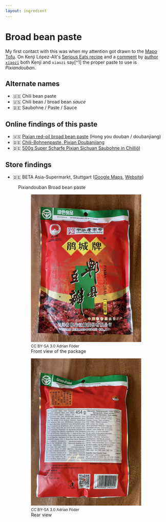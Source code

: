 ```yaml
---
layout: ingredient
---
```


# Broad bean paste

My first contact with this was when my attention got drawn to the [Mapo Tofu](mapo-tofu.md). On Kenji López-Alt's [Serious Eats recipe](https://www.seriouseats.com/real-deal-mapo-dofu-tofu-chinese-sichuan-recipe) and a [comment](https://www.seriouseats.com/real-deal-mapo-dofu-tofu-chinese-sichuan-recipe#comment-5523380302) by [author `xiaozi`](https://disqus.com/by/xiaozi/) both Kenji and `xiaozi` say[^1] the proper paste to use is _Pixiandouban_.

## Alternate names

* 🇺🇸 Chili bean paste
* 🇺🇸 Chili bean / broad bean _sauce_
* 🇩🇪 Saubohne / Paste / Sauce

## Online findings of this paste

* 🇺🇸 [Pixian red-oil broad bean paste](https://themalamarket.com/collections/all/products/red-oil-pixian-chili-bean-paste-hong-you-doubanjiang) (Hong you douban / doubanjiang)
* 🇩🇪 [Chili-Bohnenpaste, Pixian Doubanjiang](https://www.insiderasia.de/bohnenpaste-mit-chili-pixian-doubanjiang.html)
* 🇩🇪 [500g Super Scharfe Pixian Sichuan Saubohne in Chilliöl](https://www.ebay.de/itm/255117532580)

## Store findings

* 🇩🇪 BETA Asia-Supermarkt, Stuttgart ([Google Maps](https://goo.gl/maps/UwoeLhQNrwrqREye6), [Website](http://www.beta-asia-supermarkt.de/))

<figure role="group">
  <figcaption>Pixiandouban Broad bean paste</figcaption>

  <figure>
    <img src="photos/pixiandouban-broad-bean-paste-front.webp" alt="Front view of the packaging" />
    <footer><small>CC BY-SA 3.0 Adrian Föder</small></footer>
    <figcaption>Front view of the package</figcaption>
  </figure>

  <figure>
    <img src="photos/pixiandouban-broad-bean-paste-back.webp" alt="Ingredients view of the packaging" />
    <footer><small>CC BY-SA 3.0 Adrian Föder</small></footer>
    <figcaption>Rear view</figcaption>
  </figure>
</figure>
